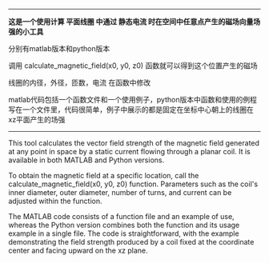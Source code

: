 ****
**这是一个使用计算 平面线圈 中通过 静态电流 时在空间中任意点产生的磁场向量场强的小工具**

分别有matlab版本和python版本

调用 calculate_magnetic_field(x0, y0, z0) 函数就可以得到这个位置产生的磁场

线圈的内径，外径，匝数，电流 在函数中修改

matlab代码包括一个函数文件和一个使用例子，python版本中函数和使用的例程写在一个文件里，代码很简单，例子中展示的都是固定在坐标中心朝上的线圈在xz平面产生的场强

****
This tool calculates the vector field strength of the magnetic field generated at any point in space by a static current flowing through a planar coil. It is available in both MATLAB and Python versions.

To obtain the magnetic field at a specific location, call the calculate_magnetic_field(x0, y0, z0) function. Parameters such as the coil's inner diameter, outer diameter, number of turns, and current can be adjusted within the function.

The MATLAB code consists of a function file and an example of use, whereas the Python version combines both the function and its usage example in a single file. The code is straightforward, with the example demonstrating the field strength produced by a coil fixed at the coordinate center and facing upward on the xz plane.
